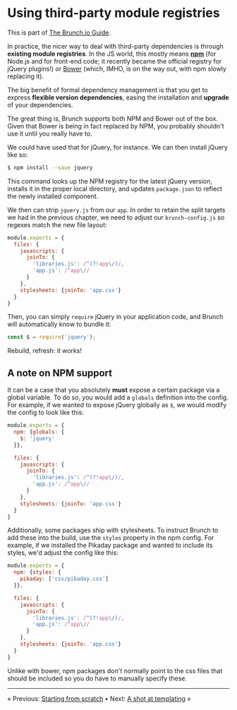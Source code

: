 # Using third-party module registries

This is part of [The Brunch.io Guide](../../README.md).

In practice, the nicer way to deal with third-party dependencies is through **existing module registries**.  In the JS world, this mostly means **[npm](https://www.npmjs.com/)** (for Node.js and for front-end code; it recently became the official registry for jQuery plugins!) or [Bower](http://bower.io/) (which, IMHO, is on the way out, with npm slowly replacing it).

The big benefit of formal dependency management is that you get to express **flexible version dependencies**, easing the installation and **upgrade** of your dependencies.

The great thing is, Brunch supports both NPM and Bower out of the box. Given that Bower is being in fact replaced by NPM, you probably shouldn't use it until you really have to.

We could have used that for jQuery, for instance.  We can then install jQuery like so:

```sh
$ npm install --save jquery
```

This command looks up the NPM registry for the latest jQuery version, installs it in the proper local directory, and updates `package.json` to reflect the newly installed component.

We then can strip `jquery.js` from our `app`.  In order to retain the split targets we had in the previous chapter, we need to adjust our `brunch-config.js` so regexes match the new file layout:

```js
module.exports = {
  files: {
    javascripts: {
      joinTo: {
        'libraries.js': /^(?!app\/)/,
        'app.js': /^app\//
      }
    },
    stylesheets: {joinTo: 'app.css'}
  }
}
```

Then, you can simply `require` jQuery in your application code, and Brunch will automatically know to bundle it:

```javascript
const $ = require('jquery');
```

Rebuild, refresh: it works!

## A note on NPM support

It can be a case that you absolutely **must** expose a certain package via a global variable.  To do so, you would add a `globals` definition into the config.  For example, if we wanted to expose jQuery globally as `$`, we would modify the config to look like this:

```js
module.exports = {
  npm: {globals: {
    $: 'jquery'
  }},

  files: {
    javascripts: {
      joinTo: {
        'libraries.js': /^(?!app\/)/,
        'app.js': /^app\//
      }
    },
    stylesheets: {joinTo: 'app.css'}
  }
}
```

Additionally, some packages ship with stylesheets.  To instruct Brunch to add these into the build, use the `styles` property in the npm config.  For example, if we installed the Pikaday package and wanted to include its styles, we'd adjust the config like this:

```js
module.exports = {
  npm: {styles: {
    pikaday: ['css/pikaday.css']
  }},

  files: {
    javascripts: {
      joinTo: {
        'libraries.js': /^(?!app\/)/,
        'app.js': /^app\//
      }
    },
    stylesheets: {joinTo: 'app.css'}
  }
}
```

Unlike with bower, npm packages don't normally point to the css files that should be included so you do have to manually specify these.

----

« Previous: [Starting from scratch](chapter04-starting-from-scratch.md) • Next: [A shot at templating](chapter06-a-shot-at-templating.md) »
